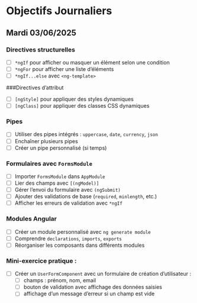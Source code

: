 # Objectifs Journaliers

## Mardi 03/06/2025

### Directives structurelles
  - [ ] `*ngIf` pour afficher ou masquer un élément selon une condition
  - [ ] `*ngFor` pour afficher une liste d’éléments
  - [ ] `*ngIf...else` avec `<ng-template>`

###Directives d’attribut
  - [ ] `[ngStyle]` pour appliquer des styles dynamiques
  - [ ] `[ngClass]` pour appliquer des classes CSS dynamiques

### Pipes
  - [ ] Utiliser des pipes intégrés : `uppercase`, `date`, `currency`, `json`
  - [ ] Enchaîner plusieurs pipes
  - [ ] Créer un pipe personnalisé (si temps)

### Formulaires avec `FormsModule`
  - [ ] Importer `FormsModule` dans `AppModule`
  - [ ] Lier des champs avec `[(ngModel)]`
  - [ ] Gérer l’envoi du formulaire avec `(ngSubmit)`
  - [ ] Ajouter des validations de base (`required`, `minlength`, etc.)
  - [ ] Afficher les erreurs de validation avec `*ngIf`

### Modules Angular
  - [ ] Créer un module personnalisé avec `ng generate module`
  - [ ] Comprendre `declarations`, `imports`, `exports`
  - [ ] Réorganiser les composants dans différents modules

### Mini-exercice pratique :
  - [ ] Créer un `UserFormComponent` avec un formulaire de création d’utilisateur :
    - [ ] champs : prénom, nom, email
    - [ ] bouton de validation avec affichage des données saisies
    - [ ] affichage d’un message d’erreur si un champ est vide